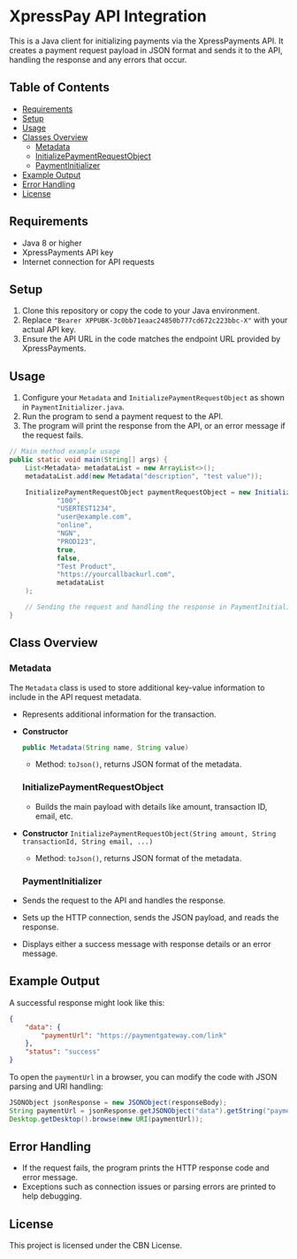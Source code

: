 # XpressPay API Integration

This is a Java client for initializing payments via the XpressPayments API. It creates a payment request payload in JSON format and sends it to the API, handling the response and any errors that occur.

## Table of Contents
- [Requirements](#requirements)
- [Setup](#setup)
- [Usage](#usage)
- [Classes Overview](#classes-overview)
  - [Metadata](#metadata)
  - [InitializePaymentRequestObject](#initializepaymentrequestobject)
  - [PaymentInitializer](#paymentinitializer)
- [Example Output](#example-output)
- [Error Handling](#error-handling)
- [License](#license)

## Requirements

- Java 8 or higher
- XpressPayments API key
- Internet connection for API requests

## Setup

1. Clone this repository or copy the code to your Java environment.
2. Replace `"Bearer XPPUBK-3c0bb71eaac24850b777cd672c223bbc-X"` with your actual API key.
3. Ensure the API URL in the code matches the endpoint URL provided by XpressPayments.

## Usage

1. Configure your `Metadata` and `InitializePaymentRequestObject` as shown in `PaymentInitializer.java`.
2. Run the program to send a payment request to the API.
3. The program will print the response from the API, or an error message if the request fails.

```java
// Main method example usage
public static void main(String[] args) {
    List<Metadata> metadataList = new ArrayList<>();
    metadataList.add(new Metadata("description", "test value"));

    InitializePaymentRequestObject paymentRequestObject = new InitializePaymentRequestObject(
            "100",
            "USERTEST1234",
            "user@example.com",
            "online",
            "NGN",
            "PROD123",
            true,
            false,
            "Test Product",
            "https://yourcallbackurl.com",
            metadataList
    );

    // Sending the request and handling the response in PaymentInitializer.java
}
```

## Class Overview

### Metadata

The `Metadata` class is used to store additional key-value information to include in the API request metadata.

- Represents additional information for the transaction.
- **Constructor**
  ```java
  public Metadata(String name, String value)
  ```
  - Method: `toJson()`, returns JSON format of the metadata.

  ### InitializePaymentRequestObject

  - Builds the main payload with details like amount, transaction ID, email, etc.
- **Constructor**
`InitializePaymentRequestObject(String amount, String transactionId, String email, ...)`
  - Method: `toJson()`, returns JSON format of the metadata.

  ### PaymentInitializer
- Sends the request to the API and handles the response.
- Sets up the HTTP connection, sends the JSON payload, and reads the response.
- Displays either a success message with response details or an error message.

## Example Output

A successful response might look like this:

```json
{
    "data": {
        "paymentUrl": "https://paymentgateway.com/link"
    },
    "status": "success"
}
```

To open the `paymentUrl` in a browser, you can modify the code with JSON parsing and URI handling:

```java
JSONObject jsonResponse = new JSONObject(responseBody);
String paymentUrl = jsonResponse.getJSONObject("data").getString("paymentUrl");
Desktop.getDesktop().browse(new URI(paymentUrl));
```

## Error Handling
- If the request fails, the program prints the HTTP response code and error message.
- Exceptions such as connection issues or parsing errors are printed to help debugging.

## License
This project is licensed under the CBN License.